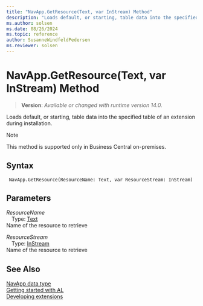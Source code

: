 ```yaml
---
title: "NavApp.GetResource(Text, var InStream) Method"
description: "Loads default, or starting, table data into the specified table of an extension during installation."
ms.author: solsen
ms.date: 08/26/2024
ms.topic: reference
author: SusanneWindfeldPedersen
ms.reviewer: solsen
---
```

[//]: # (START>DO_NOT_EDIT)
[//]: # (IMPORTANT:Do not edit any of the content between here and the END>DO_NOT_EDIT.)
[//]: # (Any modifications should be made in the .xml files in the ModernDev repo.)
# NavApp.GetResource(Text, var InStream) Method
> **Version**: _Available or changed with runtime version 14.0._

Loads default, or starting, table data into the specified table of an extension during installation.

> [!NOTE]
> This method is supported only in Business Central on-premises.

## Syntax
```AL
 NavApp.GetResource(ResourceName: Text, var ResourceStream: InStream)
```
## Parameters
*ResourceName*  
&emsp;Type: [Text](../text/text-data-type.md)  
Name of the resource to retrieve  

*ResourceStream*  
&emsp;Type: [InStream](../instream/instream-data-type.md)  
Name of the resource to retrieve  



[//]: # (IMPORTANT: END>DO_NOT_EDIT)
## See Also
[NavApp data type](navapp-data-type.md)  
[Getting started with AL](../../devenv-get-started.md)  
[Developing extensions](../../devenv-dev-overview.md)